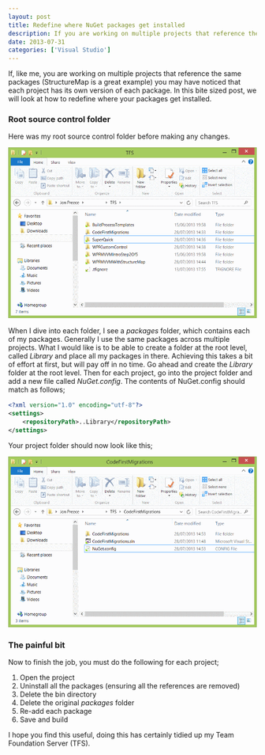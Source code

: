 ```yaml
---
layout: post
title: Redefine where NuGet packages get installed
description: If you are working on multiple projects that reference the same packages (StructureMap is a great example) you may have noticed that each project has its own version of each package.
date: 2013-07-31
categories: ['Visual Studio']
---
```


If, like me, you are working on multiple projects that reference the same packages (StructureMap is a great example) you may have noticed that each project has its own version of each package. In this bite sized post, we will look at how to redefine where your packages get installed.

### Root source control folder

Here was my root source control folder before making any changes.

![TFS Root Folder](tfsrootfolder1.png)

When I dive into each folder, I see a _packages_ folder, which contains each of my packages. Generally I use the same packages across multiple projects. What I would like is to be able to create a folder at the root level, called _Library_ and place all my packages in there. Achieving this takes a bit of effort at first, but will pay off in no time. Go ahead and create the _Library_ folder at the root level. Then for each project, go into the project folder and add a new file called _NuGet.config_. The contents of NuGet.config should match as follows;

```xml
<?xml version="1.0" encoding="utf-8"?>
<settings>
	<repositoryPath>..Library</repositoryPath>
</settings>
```

Your project folder should now look like this;

![NuGet Config File](nugetconfigfile1.png)

### The painful bit

Now to finish the job, you must do the following for each project;

1.  Open the project
2.  Uninstall all the packages (ensuring all the references are removed)
3.  Delete the bin directory
4.  Delete the original _packages_ folder
5.  Re-add each package
6.  Save and build

I hope you find this useful, doing this has certainly tidied up my Team Foundation Server (TFS).
